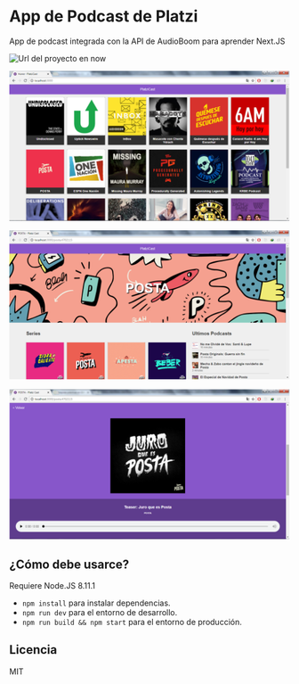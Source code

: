 # App de Podcast de Platzi

App de podcast integrada con la API de AudioBoom para aprender Next.JS

![Url del proyecto en now](https://podcast-sllzhxnxng.now.sh/)

![Captura de la App](./.readme-static/pod_1.png)

![Captura de la App](./.readme-static/pod_2.png)

![Captura de la App](./.readme-static/pod_3.png)

## ¿Cómo debe usarce?

Requiere Node.JS 8.11.1

* `npm install` para instalar dependencias.
* `npm run dev` para el entorno de desarrollo.
* `npm run build && npm start` para el entorno de producción.

## Licencia

MIT